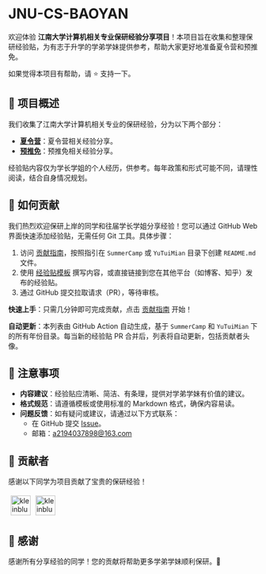 # JNU-CS-BAOYAN

欢迎体验 **江南大学计算机相关专业保研经验分享项目**！本项目旨在收集和整理保研经验贴，为有志于升学的学弟学妹提供参考，帮助大家更好地准备夏令营和预推免。

如果觉得本项目有帮助，请 :star: 支持一下。

## 📖 项目概述

我们收集了江南大学计算机相关专业的保研经验，分为以下两个部分：
- **[夏令营](./SummerCamp/)**：夏令营相关经验分享。
- **[预推免](./YuTuiMian/)**：预推免相关经验分享。

经验贴内容仅为学长学姐的个人经历，供参考。每年政策和形式可能不同，请理性阅读，结合自身情况规划。

## 🤝 如何贡献

我们热烈欢迎保研上岸的同学和往届学长学姐分享经验！您可以通过 GitHub Web 界面快速添加经验贴，无需任何 Git 工具。具体步骤：
1. 访问 [贡献指南](./Contribution/README.md)，按照指引在 `SummerCamp` 或 `YuTuiMian` 目录下创建 `README.md` 文件。
2. 使用 [经验贴模板](./Contribution/Template.md) 撰写内容，或直接链接到您在其他平台（如博客、知乎）发布的经验贴。
3. 通过 GitHub 提交拉取请求（PR），等待审核。

**快速上手**：只需几分钟即可完成贡献，点击 [贡献指南](./Contribution/README.md) 开始！


**自动更新**：本列表由 GitHub Action 自动生成，基于 `SummerCamp` 和 `YuTuiMian` 下的所有年份目录。每当新的经验贴 PR 合并后，列表将自动更新，包括贡献者头像。

## 📢 注意事项

- **内容建议**：经验贴应清晰、简洁、有条理，提供对学弟学妹有价值的建议。
- **格式规范**：请遵循模板或使用标准的 Markdown 格式，确保内容易读。
- **问题反馈**：如有疑问或建议，请通过以下方式联系：
  - 在 GitHub 提交 [Issue](https://github.com/kleinblue4/JNU-CS-BAOYAN/issues)。
  - 邮箱：a2194037898@163.com

## 🌟 贡献者

感谢以下同学为项目贡献了宝贵的保研经验！

<!-- ALL-CONTRIBUTORS-LIST:START -->
<div style="display: flex; flex-wrap: wrap;"> <a href="https://github.com/kleinblue1"><img src="https://github.com/kleinblue1.png?size=40" alt="kleinblue1" title="kleinblue1" width="40" height="40" style="margin: 5px;" onerror="this.src='https://github.com/avatars/u/0'"></a> <a href="https://github.com/kleinblue4"><img src="https://github.com/kleinblue4.png?size=40" alt="kleinblue4" title="kleinblue4" width="40" height="40" style="margin: 5px;" onerror="this.src='https://github.com/avatars/u/0'"></a></div>
<!-- ALL-CONTRIBUTORS-LIST:END -->


## 🎉 感谢

感谢所有分享经验的同学！您的贡献将帮助更多学弟学妹顺利保研。🚀
